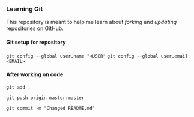 ### Learning Git

This repository is meant to help me learn about *forking* and *updating* repositories on GitHub.

#### Git setup for repository

`git config --global user.name "<USER"`
`git config --global user.email <EMAIL>`

#### After working on code
`git add .`

`git push origin master:master`

`git commit -m "Changed README.md"`
